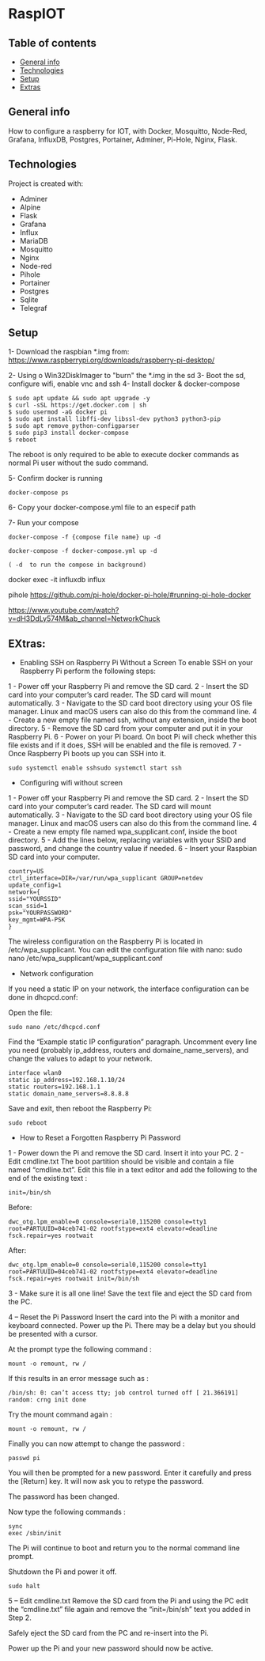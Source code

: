 # RaspIOT
## Table of contents
* [General info](#general-info)
* [Technologies](#technologies)
* [Setup](#setup)
* [Extras](#extras)

## General info
How to configure a raspberry for IOT, with Docker, Mosquitto, Node-Red, Grafana, InfluxDB, Postgres, Portainer, Adminer, Pi-Hole, Nginx, Flask.
	
## Technologies
Project is created with:
* Adminer
* Alpine
* Flask
* Grafana
* Influx
* MariaDB
* Mosquitto
* Nginx
* Node-red
* Pihole
* Portainer
* Postgres
* Sqlite
* Telegraf
	
## Setup
1- Download the raspbian *.img from:
https://www.raspberrypi.org/downloads/raspberry-pi-desktop/

2- Using o Win32DiskImager to "burn" the *.img in the sd
3- Boot the sd, configure wifi, enable vnc and ssh
4- Install docker & docker-compose
```
$ sudo apt update && sudo apt upgrade -y
$ curl -sSL https://get.docker.com | sh
$ sudo usermod -aG docker pi
$ sudo apt install libffi-dev libssl-dev python3 python3-pip
$ sudo apt remove python-configparser
$ sudo pip3 install docker-compose
$ reboot
```
The reboot is only required to be able to execute docker commands as normal Pi user without the sudo command.

5- Confirm docker is running 
```
docker-compose ps
```
6- Copy your docker-compose.yml file to an especif path

7- Run your compose
```
docker-compose -f {compose file name} up -d 

docker-compose -f docker-compose.yml up -d 

( -d  to run the compose in background)
```

docker exec -it influxdb influx


pihole
https://github.com/pi-hole/docker-pi-hole/#running-pi-hole-docker


https://www.youtube.com/watch?v=dH3DdLy574M&ab_channel=NetworkChuck


## EXtras:
- Enabling SSH on Raspberry Pi Without a Screen
To enable SSH on your Raspberry Pi perform the following steps:

1 - Power off your Raspberry Pi and remove the SD card.
2 - Insert the SD card into your computer’s card reader. The SD card will mount automatically.
3 - Navigate to the SD card boot directory using your OS file manager. Linux and macOS users can also do this from the command line.
4 - Create a new empty file named ssh, without any extension, inside the boot directory.
5 - Remove the SD card from your computer and put it in your Raspberry Pi.
6 - Power on your Pi board. On boot Pi will check whether this file exists and if it does, SSH will be enabled and the file is removed.
7 - Once Raspberry Pi boots up you can SSH into it.

```
sudo systemctl enable sshsudo systemctl start ssh
```

- Configuring wifi without screen

1 - Power off your Raspberry Pi and remove the SD card.
2 - Insert the SD card into your computer’s card reader. The SD card will mount automatically.
3 - Navigate to the SD card boot directory using your OS file manager. Linux and macOS users can also do this from the command line.
4 - Create a new empty file named wpa_supplicant.conf, inside the boot directory.
5 - Add the lines below, replacing variables with your SSID and password, and change the country value if needed.
6 - Insert your Raspbian SD card into your computer.
```
country=US
ctrl_interface=DIR=/var/run/wpa_supplicant GROUP=netdev
update_config=1
network={
ssid="YOURSSID"
scan_ssid=1
psk="YOURPASSWORD"
key_mgmt=WPA-PSK
}
```

The wireless configuration on the Raspberry Pi is located in /etc/wpa_supplicant.
You can edit the configuration file with nano:
sudo nano /etc/wpa_supplicant/wpa_supplicant.conf

- Network configuration

If you need a static IP on your network, the interface configuration can be done in dhcpcd.conf:

Open the file:
```
sudo nano /etc/dhcpcd.conf
```
Find the “Example static IP configuration” paragraph.
Uncomment every line you need (probably ip_address, routers and domaine_name_servers), and change the values to adapt to your network.
```
interface wlan0
static ip_address=192.168.1.10/24
static routers=192.168.1.1
static domain_name_servers=8.8.8.8
```
Save and exit, then reboot the Raspberry Pi:
```
sudo reboot
```

- How to Reset a Forgotten Raspberry Pi Password

1 - Power down the Pi and remove the SD card. Insert it into your PC.
2 - Edit cmdline.txt
The boot partition should be visible and contain a file named “cmdline.txt”. Edit this file in a text editor and add the following to the end of the existing text :
```
init=/bin/sh
```
Before:
```
dwc_otg.lpm_enable=0 console=serial0,115200 console=tty1 root=PARTUUID=04ceb741-02 rootfstype=ext4 elevator=deadline fsck.repair=yes rootwait
```
After:
```
dwc_otg.lpm_enable=0 console=serial0,115200 console=tty1 root=PARTUUID=04ceb741-02 rootfstype=ext4 elevator=deadline fsck.repair=yes rootwait init=/bin/sh
```

3 - Make sure it is all one line! Save the text file and eject the SD card from the PC.

4 – Reset the Pi Password
Insert the card into the Pi with a monitor and keyboard connected. Power up the Pi. There may be a delay but you should be presented with a cursor.

At the prompt type the following command :
```
mount -o remount, rw /
```
If this results in an error message such as :
```
/bin/sh: 0: can’t access tty; job control turned off [ 21.366191] random: crng init done
```
Try the mount command again :
```
mount -o remount, rw /
```

Finally you can now attempt to change the password :
```
passwd pi
```

You will then be prompted for a new password. Enter it carefully and press the [Return] key. It will now ask you to retype the password.

The password has been changed.

Now type the following commands :
```
sync
exec /sbin/init
```
The Pi will continue to boot and return you to the normal command line prompt.

Shutdown the Pi and power it off.
```
sudo halt
```

5 – Edit cmdline.txt
Remove the SD card from the Pi and using the PC edit the “cmdline.txt” file again and remove the “init=/bin/sh” text you added in Step 2.

Safely eject the SD card from the PC and re-insert into the Pi.

Power up the Pi and your new password should now be active.

